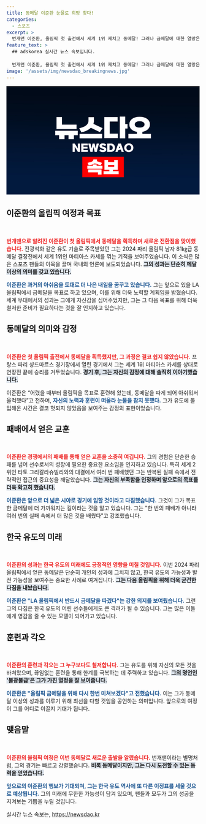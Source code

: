 ```yaml
---
title: 동메달 이준환 눈물로 희망 찾다!
categories:
  - 스포츠
excerpt: >
  번개맨 이준환, 올림픽 첫 출전에서 세계 1위 제치고 동메달! 그러나 금메달에 대한 열망은 더욱 커졌다. 4년 후 LA올림픽에서의 약속과 함께 다시 시작하는 그의 눈물에 담긴 결의는 무엇일까?
feature_text: >
  ## adskorea 실시간 뉴스 속보입니다.

  번개맨 이준환, 올림픽 첫 출전에서 세계 1위 제치고 동메달! 그러나 금메달에 대한 열망은 더욱 커졌다. 4년 후 LA올림픽에서의 약속과 함께 다시 시작하는 그의 눈물에 담긴 결의는 무엇일까?
image: '/assets/img/newsdao_breakingnews.jpg'
---
```


<p><img src="/assets/img/newsdao_breakingnews.jpg" alt="adskorea 속보" /></p>

<h2 data-ke-size="size26">이준환의 올림픽 여정과 목표</h2>

<p data-ke-size="size16">&nbsp;</p>

<p><b><span style="color: #ee2323;">번개맨으로 알려진 이준환이 첫 올림픽에서 동메달을 획득하며 새로운 전환점을 맞이했습니다.</span></b> 전광석화 같은 유도 기술로 주목받았던 그는 2024 파리 올림픽 남자 81㎏급 동메달 결정전에서 세계 1위인 마티아스 카세를 꺾는 기적을 보여주었습니다. 이 소식은 많은 스포츠 팬들의 이목을 끌며 국내외 언론에 보도되었습니다. <b><span style="background-color: #21538527;">그의 성과는 단순히 메달 이상의 의미를 갖고 있습니다.</span></b> </p>

<p><b><span style="color: #1a5490;">이준환은 과거의 아쉬움을 토대로 더 나은 내일을 꿈꾸고 있습니다.</span></b> 그는 앞으로 있을 LA 올림픽에서 금메달을 목표로 하고 있으며, 이를 위해 더욱 노력할 계획임을 밝혔습니다. 세계 무대에서의 성과는 그에게 자신감을 심어주었지만, 그는 그 다음 목표를 위해 더욱 철저한 준비가 필요하다는 것을 잘 인지하고 있습니다.</p>

<h2 data-ke-size="size26">동메달의 의미와 감정</h2>

<p data-ke-size="size16">&nbsp;</p>

<p><b><span style="color: #ee2323;">이준환은 첫 올림픽 출전에서 동메달을 획득했지만, 그 과정은 결코 쉽지 않았습니다.</span></b> 프랑스 파리 샹드마르스 경기장에서 열린 경기에서 그는 세계 1위 마티아스 카세를 상대로 연장전 끝에 승리를 거두었습니다. <b><span style="background-color: #21538527;">경기 후, 그는 자신의 감정에 대해 솔직히 이야기했습니다.</span></b> </p>

<p>이준환은 “어렸을 때부터 올림픽을 목표로 훈련해 왔는데, 동메달을 따게 되어 아쉬워서 울컥했다”고 전하며, <b><span style="color: #1a5490;">자신의 노력과 훈련이 떠올라 눈물을 참지 못했다.</span></b> 그가 유도에 몰입해온 시간은 결코 헛되지 않았음을 보여주는 감정의 표현이었습니다.</p>

<h2 data-ke-size="size26">패배에서 얻은 교훈</h2>

<p data-ke-size="size16">&nbsp;</p>

<p><b><span style="color: #ee2323;">이준환은 경쟁에서의 패배를 통해 얻은 교훈을 소중히 여깁니다.</span></b> 그의 경험은 단순한 승패를 넘어 선수로서의 성장에 필요한 중요한 요소임을 인지하고 있습니다. 특히 세계 2위인 타토 그리갈라슈빌리와의 대결에서 여러 번 패배했던 그는 반복된 실패 속에서 전략적인 접근의 중요성을 깨달았습니다. <b><span style="background-color: #21538527;">그는 자신의 부족함을 인정하며 앞으로의 목표를 더욱 확고히 했습니다.</span></b> </p>

<p><b><span style="color: #1a5490;">이준환은 앞으로 더 넓은 시야로 경기에 임할 것이라고 다짐했습니다.</span></b> 그것이 그가 목표한 금메달에 더 가까워지는 길이라는 것을 알고 있습니다. 그는 "한 번의 패배가 아니라 여러 번의 실패 속에서 더 많은 것을 배웠다"고 강조했습니다.</p>

<h2 data-ke-size="size26">한국 유도의 미래</h2>

<p data-ke-size="size16">&nbsp;</p>

<p><b><span style="color: #ee2323;">이준환의 성과는 한국 유도의 미래에도 긍정적인 영향을 미칠 것입니다.</span></b> 이번 2024 파리 올림픽에서 얻은 동메달은 단순히 개인의 성과에 그치지 않고, 한국 유도의 가능성과 발전 가능성을 보여주는 중요한 사례로 여겨집니다. <b><span style="background-color: #21538527;">그는 다음 올림픽을 위해 더욱 굳건한 다짐을 내놨습니다.</span></b> </p>

<p><b><span style="color: #1a5490;">이준환은 "LA 올림픽에서 반드시 금메달을 따겠다"는 강한 의지를 보여줬습니다.</span></b> 그런 그의 다짐은 한국 유도의 어린 선수들에게도 큰 격려가 될 수 있습니다. 그는 많은 이들에게 영감을 줄 수 있는 모델이 되어가고 있습니다.</p>

<h2 data-ke-size="size26">훈련과 각오</h2>

<p data-ke-size="size16">&nbsp;</p>

<p><b><span style="color: #ee2323;">이준환의 훈련과 각오는 그 누구보다도 철저합니다.</span></b> 그는 유도를 위해 자신의 모든 것을 바쳐왔으며, 끊임없는 훈련을 통해 한계를 극복하는 데 주력하고 있습니다. <b><span style="background-color: #21538527;">그의 명언인 '불광불급'은 그가 가진 열정을 잘 보여줍니다.</span></b> </p>

<p><b><span style="color: #1a5490;">이준환은 "올림픽 금메달을 위해 다시 한번 미쳐보겠다"고 전했습니다.</span></b> 이는 그가 동메달 이상의 성과를 이루기 위해 최선을 다할 것임을 공언하는 의미입니다. 앞으로의 여정이 그를 어디로 이끌지 기대가 됩니다.</p>

<h2 data-ke-size="size26">맺음말</h2>

<p data-ke-size="size16">&nbsp;</p>

<p><b><span style="color: #ee2323;">이준환의 올림픽 여정은 이번 동메달로 새로운 출발을 알렸습니다.</span></b> 번개맨이라는 별명처럼, 그의 경기는 빠르고 강렬했습니다. <b><span style="background-color: #21538527;">비록 동메달이지만, 그는 다시 도전할 수 있는 동력을 얻었습니다.</span></b> </p>

<p><b><span style="color: #1a5490;">앞으로의 이준환의 행보가 기대되며, 그는 한국 유도 역사에 또 다른 이정표를 세울 것으로 예상됩니다.</span></b> 그의 미래에 무한한 가능성이 담겨 있으며, 팬들과 모두가 그의 성공을 지켜보는 기쁨을 누릴 것입니다.</p>
실시간 뉴스 속보는, <a href="https://newsdao.kr" rel="dofollow">https://newsdao.kr</a>


